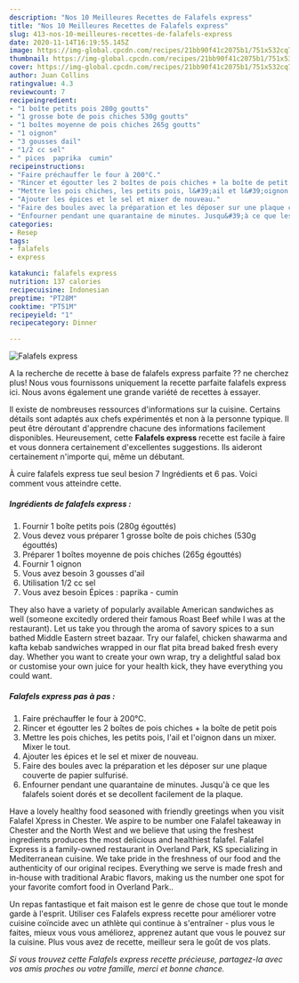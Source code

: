 ```yaml
---
description: "Nos 10 Meilleures Recettes de Falafels express"
title: "Nos 10 Meilleures Recettes de Falafels express"
slug: 413-nos-10-meilleures-recettes-de-falafels-express
date: 2020-11-14T16:19:55.145Z
image: https://img-global.cpcdn.com/recipes/21bb90f41c2075b1/751x532cq70/falafels-express-photo-principale-de-la-recette.jpg
thumbnail: https://img-global.cpcdn.com/recipes/21bb90f41c2075b1/751x532cq70/falafels-express-photo-principale-de-la-recette.jpg
cover: https://img-global.cpcdn.com/recipes/21bb90f41c2075b1/751x532cq70/falafels-express-photo-principale-de-la-recette.jpg
author: Juan Collins
ratingvalue: 4.3
reviewcount: 7
recipeingredient:
- "1 boîte petits pois 280g goutts"
- "1 grosse bote de pois chiches 530g goutts"
- "1 boîtes moyenne de pois chiches 265g goutts"
- "1 oignon"
- "3 gousses dail"
- "1/2 cc sel"
- " pices  paprika  cumin"
recipeinstructions:
- "Faire préchauffer le four à 200°C."
- "Rincer et égoutter les 2 boîtes de pois chiches + la boîte de petit pois"
- "Mettre les pois chiches, les petits pois, l&#39;ail et l&#39;oignon dans un mixer. Mixer le tout."
- "Ajouter les épices et le sel et mixer de nouveau."
- "Faire des boules avec la préparation et les déposer sur une plaque couverte de papier sulfurisé."
- "Enfourner pendant une quarantaine de minutes. Jusqu&#39;à ce que les falafels soient dorés et se decollent facilement de la plaque."
categories:
- Resep
tags:
- falafels
- express

katakunci: falafels express 
nutrition: 137 calories
recipecuisine: Indonesian
preptime: "PT28M"
cooktime: "PT51M"
recipeyield: "1"
recipecategory: Dinner

---
```



![Falafels express](https://img-global.cpcdn.com/recipes/21bb90f41c2075b1/751x532cq70/falafels-express-photo-principale-de-la-recette.jpg)

A la recherche de recette à base de falafels express parfaite ?? ne cherchez plus! Nous vous fournissons uniquement la recette parfaite falafels express ici. Nous avons également une grande variété de recettes à essayer.

Il existe de nombreuses ressources d'informations sur la cuisine. Certains détails sont adaptés aux chefs expérimentés et non à la personne typique. Il peut être déroutant d'apprendre chacune des informations facilement disponibles. Heureusement, cette <strong> Falafels express </strong> recette est facile à faire et vous donnera certainement d'excellentes suggestions. Ils aideront certainement n'importe qui, même un débutant.

<!--inarticleads1-->

À cuire falafels express tue seul besion 7 Ingrédients et 6 pas. Voici comment vous atteindre cette.

##### Ingrédients de falafels express :

1. Fournir 1 boîte petits pois (280g égouttés)
1. Vous devez vous préparer 1 grosse boîte de pois chiches (530g égouttés)
1. Préparer 1 boîtes moyenne de pois chiches (265g égouttés)
1. Fournir 1 oignon
1. Vous avez besoin 3 gousses d&#39;ail
1. Utilisation 1/2 cc sel
1. Vous avez besoin  Épices : paprika - cumin


They also have a variety of popularly available American sandwiches as well (someone excitedly ordered their famous Roast Beef while I was at the restaurant). Let us take you through the aroma of savory spices to a sun bathed Middle Eastern street bazaar. Try our falafel, chicken shawarma and kafta kebab sandwiches wrapped in our flat pita bread baked fresh every day. Whether you want to create your own wrap, try a delightful salad box or customise your own juice for your health kick, they have everything you could want. 

<!--inarticleads2-->

##### Falafels express pas à pas :

1. Faire préchauffer le four à 200°C.
1. Rincer et égoutter les 2 boîtes de pois chiches + la boîte de petit pois
1. Mettre les pois chiches, les petits pois, l&#39;ail et l&#39;oignon dans un mixer. Mixer le tout.
1. Ajouter les épices et le sel et mixer de nouveau.
1. Faire des boules avec la préparation et les déposer sur une plaque couverte de papier sulfurisé.
1. Enfourner pendant une quarantaine de minutes. Jusqu&#39;à ce que les falafels soient dorés et se decollent facilement de la plaque.


Have a lovely healthy food seasoned with friendly greetings when you visit Falafel Xpress in Chester. We aspire to be number one Falafel takeaway in Chester and the North West and we believe that using the freshest ingredients produces the most delicious and healthiest falafel. Falafel Express is a family-owned restaurant in Overland Park, KS specializing in Mediterranean cuisine. We take pride in the freshness of our food and the authenticity of our original recipes. Everything we serve is made fresh and in-house with traditional Arabic flavors, making us the number one spot for your favorite comfort food in Overland Park.. 

<!--inarticleads1-->

<p>
Un repas fantastique et fait maison est le genre de chose que tout le monde garde à l'esprit. Utiliser ces Falafels express recette pour améliorer votre cuisine coïncide avec un athlète qui continue à s'entraîner - plus vous le faites, mieux vous vous améliorez, apprenez autant que vous le pouvez sur la cuisine. Plus vous avez de recette, meilleur sera le goût de vos plats.
</p>

<p>
<i>Si vous trouvez cette Falafels express recette précieuse, partagez-la avec vos amis proches ou votre famille, merci et bonne chance.</i>
</p>
